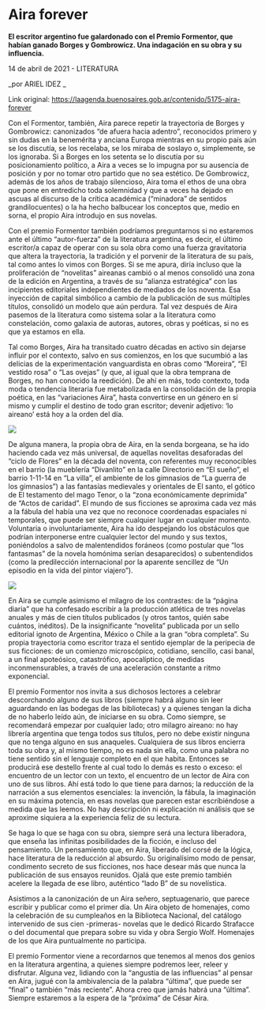 # Aira forever

**El escritor argentino fue galardonado con el Premio Formentor, que habían ganado Borges y Gombrowicz. Una indagación en su obra y su influencia.**

14 de abril de 2021 - LITERATURA

_por ARIEL IDEZ _

Link original: https://laagenda.buenosaires.gob.ar/contenido/5175-aira-forever



Con el Formentor, también, Aira parece repetir la trayectoria de Borges y Gombrowicz: canonizados “de afuera hacia adentro”, reconocidos primero y sin dudas en la benemérita y anciana Europa mientras en su propio país aún se los discutía, se los recelaba, se los miraba de soslayo o, simplemente, se los ignoraba. Si a Borges en los setenta se lo discutía por su posicionamiento político, a Aira a veces se lo impugna por su ausencia de posición y por no tomar otro partido que no sea estético. De Gombrowicz, además de los años de trabajo silencioso, Aira toma el ethos de una obra que pone en entredicho toda solemnidad y que a veces ha dejado en ascuas al discurso de la crítica académica (“minadora” de sentidos grandilocuentes) o la ha hecho balbucear los conceptos que, medio en sorna, el propio Aira introdujo en sus novelas.




Con el premio Formentor también podríamos preguntarnos si no estaremos ante el último “autor-fuerza” de la literatura argentina, es decir, el último escritor/a capaz de operar con su sola obra como una fuerza gravitatoria que altera la trayectoria, la tradición y el porvenir de la literatura de su país, tal como antes lo vimos con Borges. Si se me apura, diría incluso que la proliferación de “novelitas” aireanas cambió o al menos consolidó una zona de la edición en Argentina, a través de su “alianza estratégica” con las incipientes editoriales independientes de mediados de los noventa. Esa inyección de capital simbólico a cambio de la publicación de sus múltiples títulos, consolidó un modelo que aún perdura. Tal vez después de Aira pasemos de la literatura como sistema solar a la literatura como constelación, como galaxia de autoras, autores, obras y poéticas, si no es que ya estamos en ella.




Tal como Borges, Aira ha transitado cuatro décadas en activo sin dejarse influir por el contexto, salvo en sus comienzos, en los que sucumbió a las delicias de la experimentación vanguardista en obras como “Moreira”, “El vestido rosa” o “Las ovejas” (y que, al igual que la obra temprana de Borges, no han conocido la reedición). De ahí en más, todo contexto, toda moda o tendencia literaria fue metabolizada en la consolidación de la propia poética, en las “variaciones Aira”, hasta convertirse en un género en sí mismo y cumplir el destino de todo gran escritor; devenir adjetivo: ‘lo aireano’ está hoy a la orden del día.




![](https://cdn.flowlikemusic.com/files/images/46702/ba3915ee-dcfd-490b-b9d7-415a4a34ac21.jpeg)




De alguna manera, la propia obra de Aira, en la senda borgeana, se ha ido haciendo cada vez más universal, de aquellas novelitas desaforadas del “ciclo de Flores” en la década del noventa, con referentes muy reconocibles en el barrio (la mueblería “Divanlito” en la calle Directorio en “El sueño”, el barrio 1-11-14 en “La villa”, el ambiente de los gimnasios de “La guerra de los gimnasios”) a las fantasías medievales y orientales de El santo, el gótico de El testamento del mago Tenor, o la “zona económicamente deprimida” de “Actos de caridad”. El mundo de sus ficciones se aproxima cada vez más a la fábula del había una vez que no reconoce coordenadas espaciales ni temporales, que puede ser siempre cualquier lugar en cualquier momento. Voluntaria o involuntariamente, Aira ha ido despejando los obstáculos que podrían interponerse entre cualquier lector del mundo y sus textos, poniéndolos a salvo de malentendidos foráneos (como postular que “los fantasmas” de la novela homónima serían desaparecidos) o subentendidos (como la predilección internacional por la aparente sencillez de “Un episodio en la vida del pintor viajero”).




![](https://cdn.flowlikemusic.com/files/images/46703/80d52fe7-9358-4ad5-9f32-a39e8392266e.jpeg)




En Aira se cumple asimismo el milagro de los contrastes: de la “página diaria” que ha confesado escribir a la producción atlética de tres novelas anuales y más de cien títulos publicados (y otros tantos, quién sabe cuántos, inéditos). De la insignificante “novelita” publicada por un sello editorial ignoto de Argentina, México o Chile a la gran “obra completa”. Su propia trayectoria como escritor traza el sentido ejemplar de la peripecia de sus ficciones: de un comienzo microscópico, cotidiano, sencillo, casi banal, a un final apoteósico, catastrófico, apocalíptico, de medidas inconmensurables, a través de una aceleración constante a ritmo exponencial.




El premio Formentor nos invita a sus dichosos lectores a celebrar descorchando alguno de sus libros (siempre habrá alguno sin leer aguardando en las bodegas de las bibliotecas) y a quienes tengan la dicha de no haberlo leído aún, de iniciarse en su obra. Como siempre, se recomendará empezar por cualquier lado; otro milagro aireano: no hay librería argentina que tenga todos sus títulos, pero no debe existir ninguna que no tenga alguno en sus anaqueles. Cualquiera de sus libros encierra toda su obra y, al mismo tiempo, no es nada sin ella, como una palabra no tiene sentido sin el lenguaje completo en el que habita. Entonces se producirá ese destello frente al cual todo lo demás es resto o exceso: el encuentro de un lector con un texto, el encuentro de un lector de Aira con uno de sus libros. Ahí está todo lo que tiene para darnos; la reducción de la narración a sus elementos esenciales: la invención, la fábula, la imaginación en su máxima potencia, en esas novelas que parecen estar escribiéndose a medida que las leemos. No hay descripción ni explicación ni análisis que se aproxime siquiera a la experiencia feliz de su lectura.




Se haga lo que se haga con su obra, siempre será una lectura liberadora, que enseña las infinitas posibilidades de la ficción, e incluso del pensamiento. Un pensamiento que, en Aira, liberado del corsé de la lógica, hace literatura de la reducción al absurdo. Su originalísimo modo de pensar, condimento secreto de sus ficciones, nos hace desear más que nunca la publicación de sus ensayos reunidos. Ojalá que este premio también acelere la llegada de ese libro, auténtico “lado B” de su novelística.




Asistimos a la canonización de un Aira señero, septuagenario, que parece escribir y publicar como el primer día. Un Aira objeto de homenajes, como la celebración de su cumpleaños en la Biblioteca Nacional, del catálogo intervenido de sus cien -primeras- novelas que le dedicó Ricardo Strafacce o del documental que prepara sobre su vida y obra Sergio Wolf. Homenajes de los que Aira puntualmente no participa.




El premio Formentor viene a recordarnos que tenemos al menos dos genios en la literatura argentina, a quienes siempre podremos leer, releer y disfrutar. Alguna vez, lidiando con la “angustia de las influencias” al pensar en Aira, jugué con la ambivalencia de la palabra “última”, que puede ser “final” o también “más reciente”. Ahora creo que jamás habrá una “última”. Siempre estaremos a la espera de la “próxima” de César Aira.




